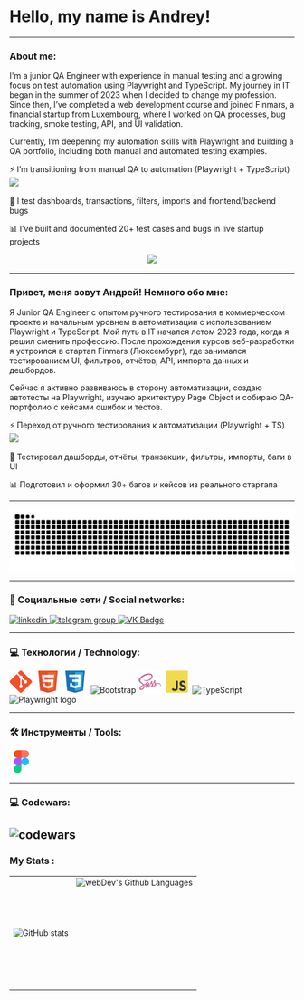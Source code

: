 # Hello, my name is Andrey!

---

### About me:

I'm a junior QA Engineer with experience in manual testing and a growing focus on test automation using Playwright and TypeScript. My journey in IT began in the summer of 2023 when I decided to change my profession. Since then, I’ve completed a web development course and joined Finmars, a financial startup from Luxembourg, where I worked on QA processes, bug tracking, smoke testing, API, and UI validation.

Currently, I’m deepening my automation skills with Playwright and building a QA portfolio, including both manual and automated testing examples.

⚡ I’m transitioning from manual QA to automation (Playwright + TypeScript) <img src="https://media.giphy.com/media/WUlplcMpOCEmTGBtBW/giphy.gif" width="30px">

🧪 I test dashboards, transactions, filters, imports and frontend/backend bugs

📊 I’ve built and documented 20+ test cases and bugs in live startup projects

  <div id="header" align="center">
    <img src="https://media.giphy.com/media/M9gbBd9nbDrOTu1Mqx/giphy.gif" width="100"/>
  </div>

---

### Привет, меня зовут Андрей! Немного обо мне:

Я Junior QA Engineer с опытом ручного тестирования в коммерческом проекте и начальным уровнем в автоматизации с использованием Playwright и TypeScript. Мой путь в IT начался летом 2023 года, когда я решил сменить профессию. После прохождения курсов веб-разработки я устроился в стартап Finmars (Люксембург), где занимался тестированием UI, фильтров, отчётов, API, импорта данных и дешбордов.

Сейчас я активно развиваюсь в сторону автоматизации, создаю автотесты на Playwright, изучаю архитектуру Page Object и собираю QA-портфолио с кейсами ошибок и тестов.

⚡ Переход от ручного тестирования к автоматизации (Playwright + TS) <img src="https://media.giphy.com/media/WUlplcMpOCEmTGBtBW/giphy.gif" width="30px">

🧪 Тестировал дашборды, отчёты, транзакции, фильтры, импорты, баги в UI

📊 Подготовил и оформил 30+ багов и кейсов из реального стартапа

---
<div align="center">
<picture>
  <source media="(prefers-color-scheme: dark)" srcset="https://raw.githubusercontent.com/Gorchitza7/Gorchitza7/output/github-contribution-grid-snake-dark.svg" />
  <source media="(prefers-color-scheme: light)" srcset="https://raw.githubusercontent.com/Gorchitza7/Gorchitza7/output/github-contribution-grid-snake.svg" />
  <img width="700" alt="github-snake" src="https://raw.githubusercontent.com/Gorchitza7/Gorchitza7/output/github-contribution-grid-snake.svg" />
</picture>
</div>

---

### 🤝 Социальные сети / Social networks:

  <div id="badges">
    <a href="https://www.linkedin.com/in/andrii-maslov-4554b995/" target="_blank">
      <img src="https://cdn-icons-png.flaticon.com/512/2504/2504799.png" width="40" height="40" alt="linkedin" />
    </a>
    <a href="https://t.me/AndriiMaslov" target="_blank">
      <img src="https://cdn-icons-png.flaticon.com/512/2111/2111646.png" width="40" height="40" alt="telegram group" />
    </a>
    <a>
    </a>
    <a href="https://vk.com/maslovandrey1991" target="_blank">
      <img src="https://cdn-icons-png.flaticon.com/512/145/145813.png" width="40" height="40" alt="VK Badge"/>
    </a>
  </div>


---

### 💻 Технологии / Technology:

<div>
  <img src="https://github.com/devicons/devicon/blob/master/icons/git/git-original.svg" title="git" alt="git" width="40" height="40"/>&nbsp;
  <img src="https://github.com/devicons/devicon/blob/master/icons/html5/html5-original.svg" title="html5" alt="html5" width="40" height="40"/>&nbsp;
  <img src="https://github.com/devicons/devicon/blob/master/icons/css3/css3-original.svg" title="css" alt="css" width="40" height="40"/>&nbsp;
  <img src="https://raw.githubusercontent.com/danielcranney/readme-generator/main/public/icons/skills/bootstrap-colored.svg" width="40" height="40" alt="Bootstrap" />
  <img src="https://github.com/devicons/devicon/blob/master/icons/sass/sass-original.svg" title="sass/scss" alt="sass/scss" width="40" height="40"/>&nbsp;
  <img src="https://github.com/devicons/devicon/blob/master/icons/javascript/javascript-original.svg" title="javascript" alt="javascript" width="40" height="40"/>&nbsp;
  <img src="https://raw.githubusercontent.com/danielcranney/readme-generator/main/public/icons/skills/typescript-colored.svg" width="40" height="40" alt="TypeScript" />
  <img src="https://playwright.dev/img/playwright-logo.svg" width="50px" height="40" alt="Playwright logo"/>
<!--   <img src="https://github.com/devicons/devicon/blob/master/icons/react/react-original.svg" title="reactjs" alt="reactjs" width="40" height="40"/>&nbsp -->
<!--   <img src="https://github.com/devicons/devicon/blob/master/icons/nodejs/nodejs-original.svg" title="nodejs" alt="nodejs" width="40" height="40"/>&nbsp  -->
<!--   <img src="https://github.com/devicons/devicon/blob/master/icons/express/express-original.svg" title="express" alt="express" width="40" height="40"/>&nbsp -->
<!--   <img src="https://github.com/devicons/devicon/blob/master/icons/mongodb/mongodb-original.svg" title="mongodb" alt="mongodb" width="40" height="40"/>&nbsp --> 
<!--   <img src="https://github.com/devicons/devicon/blob/master/icons/c/c-plain.svg" title="C" alt="C" width="40" height="40"/>&nbsp; -->
<!--   <img src="https://github.com/devicons/devicon/blob/master/icons/webpack/webpack-original.svg" title="webpack" alt="webpack" width="40" height="40"/>&nbsp;  -->
<!--   <img src="https://github.com/devicons/devicon/blob/master/icons/redux/redux-original.svg" title="redux" alt="redux" width="40" height="40"/>&nbsp; -->
</div>

---

### 🛠 Инструменты / Tools:

<div>
<img src="https://github.com/devicons/devicon/blob/master/icons/figma/figma-original.svg" title="figma" alt="figma" width="40" height="40"/>&nbsp;
</div>

---

### 💻 Codewars:

![codewars](https://www.codewars.com/users/Gorchitza7/badges/large)
---

### My Stats :
<table align="center">
  <tr>
  <td>
<!-- <img align="left" src="http://github-readme-streak-stats.herokuapp.com?user=Gorchitza7&theme=dark&background=000000" alt="webDev's Github stats" /> --><img src="https://github-readme-stats.vercel.app/api?username=Gorchitza7&hide_title=false&hide_rank=false&show_icons=true&include_all_commits=true&count_private=true&disable_animations=false&theme=dracula&locale=en&hide_border=false&order=1" height="150" alt="GitHub stats" />
    </td> 
    <td>
      <img height="195px" align="right" alt="webDev's Github Languages" src="https://github-readme-stats.vercel.app/api/top-langs/?username=Gorchitza7&layout=compact&theme=vision-friendly-dark" />
    </td>
  </tr>
</table>


<!--[![GitHub Streak](http://github-readme-streak-stats.herokuapp.com?user=Gorchitza7&theme=dark&background=000000)](https://git.io/streak-stats)
---
[![Top Langs](https://github-readme-stats.vercel.app/api/top-langs/?username=Gorchitza7&layout=compact&theme=vision-friendly-dark)](https://github.com/anuraghazra/github-readme-stats)

---



